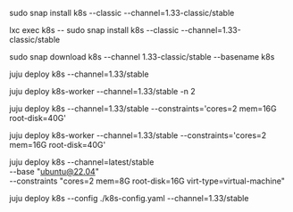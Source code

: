 <!-- snap start -->
sudo snap install k8s --classic --channel=1.33-classic/stable
<!-- snap end -->
<!-- lxd start -->
lxc exec k8s -- sudo snap install k8s --classic --channel=1.33-classic/stable
<!-- lxd end -->
<!-- offline start -->
sudo snap download k8s --channel 1.33-classic/stable --basename k8s
<!-- offline end -->
<!-- juju control start -->
juju deploy k8s --channel=1.33/stable
<!-- juju control end -->
<!-- juju worker start -->
juju deploy k8s-worker --channel=1.33/stable -n 2
<!-- juju worker end -->
<!-- juju control constraints start -->
juju deploy k8s --channel=1.33/stable --constraints='cores=2 mem=16G root-disk=40G'
<!-- juju control constraints end -->
<!-- juju worker constraints start -->
juju deploy k8s-worker --channel=1.33/stable --constraints='cores=2 mem=16G root-disk=40G'
<!-- juju worker constraints end -->
<!-- juju vm start -->
juju deploy k8s --channel=latest/stable \
    --base "ubuntu@22.04" \
    --constraints "cores=2 mem=8G root-disk=16G virt-type=virtual-machine"
<!-- juju vm end -->
<!-- juju controlplane custom config start -->
juju deploy k8s --config ./k8s-config.yaml --channel=1.33/stable
<!-- juju controlplane custom config end -->
